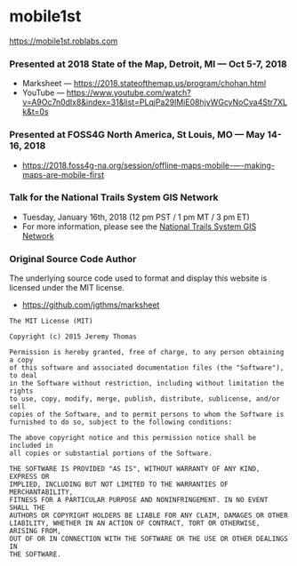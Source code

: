 # mobile1st
https://mobile1st.roblabs.com

### Presented at 2018 State of the Map, Detroit, MI — Oct 5-7, 2018

* Marksheet — https://2018.stateofthemap.us/program/chohan.html
* YouTube — https://www.youtube.com/watch?v=A9Oc7n0dlx8&index=31&list=PLqjPa29lMiE08hjyWGcyNoCva4Str7XLk&t=0s

### Presented at FOSS4G North America, St Louis, MO — May 14-16, 2018

* https://2018.foss4g-na.org/session/offline-maps-mobile-—-making-maps-are-mobile-first

### Talk for the National Trails System GIS Network

* Tuesday, January 16th, 2018 (12 pm PST / 1 pm MT / 3 pm ET)
* For more information, please see the [National Trails System GIS Network](http://pnts.org/new/national-trails-system-gis-network/)


### Original Source Code Author

The underlying source code used to format and display this website is licensed under the MIT license.

* https://github.com/jgthms/marksheet

```
The MIT License (MIT)

Copyright (c) 2015 Jeremy Thomas

Permission is hereby granted, free of charge, to any person obtaining a copy
of this software and associated documentation files (the "Software"), to deal
in the Software without restriction, including without limitation the rights
to use, copy, modify, merge, publish, distribute, sublicense, and/or sell
copies of the Software, and to permit persons to whom the Software is
furnished to do so, subject to the following conditions:

The above copyright notice and this permission notice shall be included in
all copies or substantial portions of the Software.

THE SOFTWARE IS PROVIDED "AS IS", WITHOUT WARRANTY OF ANY KIND, EXPRESS OR
IMPLIED, INCLUDING BUT NOT LIMITED TO THE WARRANTIES OF MERCHANTABILITY,
FITNESS FOR A PARTICULAR PURPOSE AND NONINFRINGEMENT. IN NO EVENT SHALL THE
AUTHORS OR COPYRIGHT HOLDERS BE LIABLE FOR ANY CLAIM, DAMAGES OR OTHER
LIABILITY, WHETHER IN AN ACTION OF CONTRACT, TORT OR OTHERWISE, ARISING FROM,
OUT OF OR IN CONNECTION WITH THE SOFTWARE OR THE USE OR OTHER DEALINGS IN
THE SOFTWARE.
```
